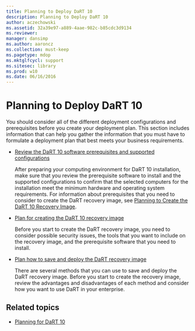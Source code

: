 ```yaml
---
title: Planning to Deploy DaRT 10
description: Planning to Deploy DaRT 10
author: aczechowski
ms.assetid: 32a39e97-a889-4aae-982c-b85cdc3d9134
ms.reviewer: 
manager: dansimp
ms.author: aaroncz
ms.collection: must-keep
ms.pagetype: mdop
ms.mktglfcycl: support
ms.sitesec: library
ms.prod: w10
ms.date: 06/16/2016
---
```


# Planning to Deploy DaRT 10

You should consider all of the different deployment configurations and prerequisites before you create your deployment plan. This section includes information that can help you gather the information that you must have to formulate a deployment plan that best meets your business requirements.

- [Review the DaRT 10 software prerequisites and supported configurations](dart-10-supported-configurations.md)

    After preparing your computing environment for DaRT 10 installation, make sure that you review the prerequisite software to install and the supported configurations to confirm that the selected computers for the installation meet the minimum hardware and operating system requirements. For information about prerequisites that you need to consider to create the DaRT recovery image, see [Planning to Create the DaRT 10 Recovery Image](planning-to-create-the-dart-10-recovery-image.md).

- [Plan for creating the DaRT 10 recovery image](planning-to-create-the-dart-10-recovery-image.md)

    Before you start to create the DaRT recovery image, you need to consider possible security issues, the tools that you want to include on the recovery image, and the prerequisite software that you need to install.

- [Plan how to save and deploy the DaRT recovery image](planning-how-to-save-and-deploy-the-dart-10-recovery-image.md)

    There are several methods that you can use to save and deploy the DaRT recovery image. Before you start to create the recovery image, review the advantages and disadvantages of each method and consider how you want to use DaRT in your enterprise.

## Related topics

- [Planning for DaRT 10](planning-for-dart-10.md)
